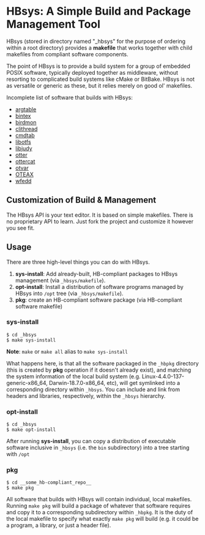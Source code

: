 # HBsys: A Simple Build and Package Management Tool

HBsys (stored in directory named "_hbsys" for the purpose of ordering within a root directory) provides a **makefile** that works together with child makefiles from compliant software components.  

The point of HBsys is to provide a build system for a group of embedded POSIX software, typically deployed together as middleware, without resorting to complicated build systems like cMake or BitBake.  HBsys is not as versatile or generic as these, but it relies merely on good ol' makefiles.

Incomplete list of software that builds with HBsys:

* [argtable](https://github.com/jpnorair/argtable)
* [bintex](https://github.com/jpnorair/bintex)
* [birdmon](https://github.com/jpnorair/birdmon)
* [clithread](https://github.com/jpnorair/clithread)
* [cmdtab](https://github.com/jpnorair/cmdtab)
* [libotfs](https://github.com/jpnorair/libotfs)
* [libjudy](https://github.com/jpnorair/libjudy)
* [otter](https://github.com/jpnorair/otter)
* [ottercat](https://github.com/jpnorair/ottercat)
* [otvar](https://github.com/jpnorair/otvar)
* [OTEAX](https://github.com/jpnorair/OTEAX)
* [wfedd](https://github.com/jpnorair/wfedd)

## Customization of Build & Management

The HBsys API is your text editor.  It is based on simple makefiles.  There is no proprietary API to learn.  Just fork the project and customize it however you see fit.

## Usage

There are three high-level things you can do with HBsys.  

1. **sys-install**: Add already-built, HB-compliant packages to HBsys management (via `_hbsys/makefile`).
1. **opt-install**: Install a distribution of software programs managed by HBsys into `/opt` tree (via `_hbsys/makefile`).
1. **pkg**: create an HB-compliant software package (via HB-compliant software makefile) 

### sys-install

```
$ cd _hbsys
$ make sys-install
```

**Note**: `make` or `make all` alias to `make sys-install`

What happens here, is that all the software packaged in the `_hbpkg` directory (this is created by **pkg** operation if it doesn't already exist), and matching the system information of the local build system (e.g. Linux-4.4.0-137-generic-x86\_64, Darwin-18.7.0-x86\_64, etc), will get symlinked into a corresponding directory within `_hbsys`.  You can include and link from headers and libraries, respectively, within the `_hbsys` hierarchy.

### opt-install

```
$ cd _hbsys
$ make opt-install
```

After running **sys-install**, you can copy a distribution of executable software inclusive in `_hbsys` (i.e. the `bin` subdirectory) into a tree starting with `/opt`

### pkg

```
$ cd __some_hb-compliant_repo__
$ make pkg
```

All software that builds with HBsys will contain individual, local makefiles.  Running `make pkg` will build a package of whatever that software requires and copy it to a corresponding subdirectory within `_hbpkg`.  It is the duty of the local makefile to specify what exactly `make pkg` will build (e.g. it could be a program, a library, or just a header file).
